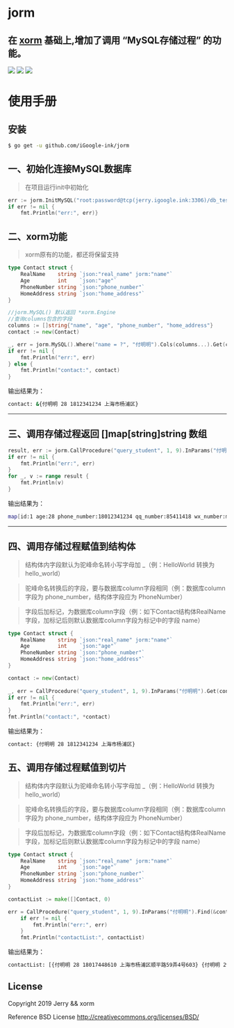 
# jorm


## 在 [xorm](https://github.com/go-xorm/xorm) 基础上,增加了调用 “MySQL存储过程” 的功能。


<a href="https://www.igoogle.ink" target="_blank"><img src="https://img.shields.io/badge/Author-Jerry-blue.svg"/></a>
<a href="https://golang.org" target="_blank"><img src="https://img.shields.io/badge/Golang-1.11+-brightgreen.svg"/></a>
<img src="https://img.shields.io/badge/Build-passing-brightgreen.svg"/>

# 使用手册

## 安装
```bash
$ go get -u github.com/iGoogle-ink/jorm
```

## 一、初始化连接MySQL数据库
> 在项目运行init中初始化
```go
err := jorm.InitMySQL("root:password@tcp(jerry.igoogle.ink:3306)/db_test?charset=utf8&parseTime=true&loc=Local")
if err != nil {
	fmt.Println("err:", err)}
```

## 二、xorm功能
> xorm原有的功能，都还将保留支持
```go
type Contact struct {
	RealName    string `json:"real_name" jorm:"name"`
	Age         int    `json:"age"`
	PhoneNumber string `json:"phone_number"`
	HomeAddress string `json:"home_address"`
}

//jorm.MySQL() 默认返回 *xorm.Engine
//查询columns包含的字段
columns := []string{"name", "age", "phone_number", "home_address"}
contact := new(Contact)

_, err = jorm.MySQL().Where("name = ?", "付明明").Cols(columns...).Get(contact)
if err != nil {
	fmt.Println("err:", err)
} else {
	fmt.Println("contact:", contact)
}
```
输出结果为：
```bash
contact: &{付明明 28 1812341234 上海市杨浦区}
```

---

## 三、调用存储过程返回 []map[string]string 数组
```go
result, err := jorm.CallProcedure("query_student", 1, 9).InParams("付明明").Query()
if err != nil {
	fmt.Println("err:", err)
}
for _, v := range result {
	fmt.Println(v)
}
```
输出结果为：
```bash
map[id:1 age:28 phone_number:18012341234 qq_number:85411418 wx_number:ming_85411418 home_address:上海市杨浦区 name:付明明 gender:男 company_address:上海市杨浦区军工路100号]
```

---

## 四、调用存储过程赋值到结构体
> 结构体内字段默认为驼峰命名转小写字母加 _（例：HelloWorld 转换为 hello_world）

> 驼峰命名转换后的字段，要与数据库column字段相同（例：数据库column字段为 phone_number，结构体字段应为 PhoneNumber）

> 字段后加标记，为数据库column字段（例：如下Contact结构体RealName字段，加标记后则默认数据库column字段为标记中的字段 name）
```go
type Contact struct {
	RealName    string `json:"real_name" jorm:"name"`
	Age         int    `json:"age"`
	PhoneNumber string `json:"phone_number"`
	HomeAddress string `json:"home_address"`
}

contact := new(Contact)
    
_, err = CallProcedure("query_student", 1, 9).InParams("付明明").Get(contact)
if err != nil {
	fmt.Println("err:", err)
}
fmt.Println("contact:", *contact)
```
输出结果为：
```bash
contact: {付明明 28 1812341234 上海市杨浦区}
```

## 五、调用存储过程赋值到切片
> 结构体内字段默认为驼峰命名转小写字母加 _（例：HelloWorld 转换为 hello_world）

> 驼峰命名转换后的字段，要与数据库column字段相同（例：数据库column字段为 phone_number，结构体字段应为 PhoneNumber）

> 字段后加标记，为数据库column字段（例：如下Contact结构体RealName字段，加标记后则默认数据库column字段为标记中的字段 name）
```go
type Contact struct {
	RealName    string `json:"real_name" jorm:"name"`
	Age         int    `json:"age"`
	PhoneNumber string `json:"phone_number"`
	HomeAddress string `json:"home_address"`
}

contactList := make([]Contact, 0)

err = CallProcedure("query_student", 1, 9).InParams("付明明").Find(&contactList)
	if err != nil {
		fmt.Println("err:", err)
	}
	fmt.Println("contactList:", contactList)

```
输出结果为：
```bash
contactList: [{付明明 28 18017448610 上海市杨浦区顺平路59弄4号603} {付明明 29 18017448610 上海市杨浦区顺平路59弄4号603} {付明明 30 18017448610 上海市杨浦区顺平路59弄4号603}]
```

## License

Copyright 2019 Jerry && xorm

Reference BSD License http://creativecommons.org/licenses/BSD/
